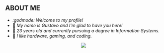## **ABOUT ME**

- *:godmode: Welcome to my profile!*
- :ninja:	*My name is Gustavo and I'm glad to have you here!*
- :adult:	*23 years old and currently pursuing a degree in Information Systems.*
- :space_invader:	*I like hardware, gaming, and coding.*

<p align="center">
  <a href="https://skillicons.dev">
    <img src="https://skillicons.dev/icons?i=html,css,cs,py,mysql&theme=light" />
  </a>
</p>
